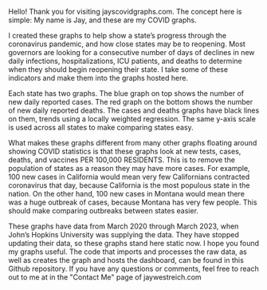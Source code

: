   Hello! Thank you for visiting jayscovidgraphs.com. The concept here is simple: My name is Jay, and these are my COVID graphs.
  
  I created these graphs to help show a state’s progress through the coronavirus pandemic, and how close states may be to reopening. Most governors are looking for a consecutive number of days of declines in new daily infections, hospitalizations, ICU patients, and deaths to determine when they should begin reopening their state. I take some of these indicators and make them into the graphs hosted here.
  
  Each state has two graphs. The blue graph on top shows the number of new daily reported cases. The red graph on the bottom shows the number of new daily reported deaths. The cases and deaths graphs have black lines on them, trends using a locally weighted regression. The same y-axis scale is used across all states to make comparing states easy. 
  
  What makes these graphs different from many other graphs floating around showing COVID statistics is that these graphs look at new tests, cases, deaths, and vaccines PER 100,000 RESIDENTS. This is to remove the population of states as a reason they may have more cases. For example, 100 new cases in California would mean very few Californians contracted coronavirus that day, because California is the most populous state in the nation. On the other hand, 100 new cases in Montana would mean there was a huge outbreak of cases, because Montana has very few people. This should make comparing outbreaks between states easier.
  
  These graphs have data from March 2020 through March 2023, when John’s Hopkins University was supplying the data. They have stopped updating their data, so these graphs stand here static now.
I hope you found my graphs useful. The code that imports and processes the raw data, as well as creates the graph and hosts the dashboard, can be found in this Github repository. If you have any questions or comments, feel free to reach out to me at in the "Contact Me" page of jaywestreich.com
